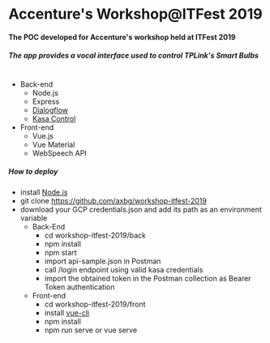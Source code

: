 # Accenture's Workshop@ITFest 2019
#### The POC developed for Accenture's workshop held at ITFest 2019
##### The app provides a vocal interface used to control TPLink's Smart Bulbs
#
* Back-end
    * Node.js
    * Express
    * [Dialogflow](https://github.com/googleapis/nodejs-dialogflow)
    * [Kasa Control](https://github.com/konsumer/kasa_control)
* Front-end
    * Vue.js
    * Vue Material
    * WebSpeech API

##### How to deploy
* install [Node.js]()
* git clone https://github.com/axbg/workshop-itfest-2019
* download your GCP credentials.json and add its path as an environment variable
    * Back-End
        * cd workshop-itfest-2019/back
        * npm install
        * npm start
        * import api-sample.json in Postman
        * call /login endpoint using valid kasa credentials
        * import the obtained token in the Postman collection as Bearer Token authentication
    * Front-end
        * cd workshop-itfest-2019/front 
        * install [vue-cli](https://www.npmjs.com/package/@vue/cli)
        * npm install 
        * npm run serve or vue serve
